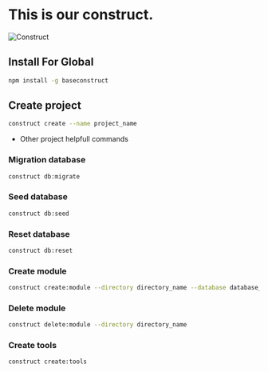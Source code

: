 # This is our construct.
![Construct](https://i.pinimg.com/originals/d8/67/2f/d8672fea969d69c9a2f6b383fc35ca29.png)

## Install For Global
```bash
npm install -g baseconstruct
```

## Create project
```bash
construct create --name project_name
```

* Other project helpfull commands

### Migration database
```bash
construct db:migrate
```
### Seed database
```bash
construct db:seed
```
### Reset database
```bash
construct db:reset
```
### Create module
```bash
construct create:module --directory directory_name --database database_name --modulename modulename
```
### Delete module
```bash
construct delete:module --directory directory_name
```
### Create tools
```bash
construct create:tools
```